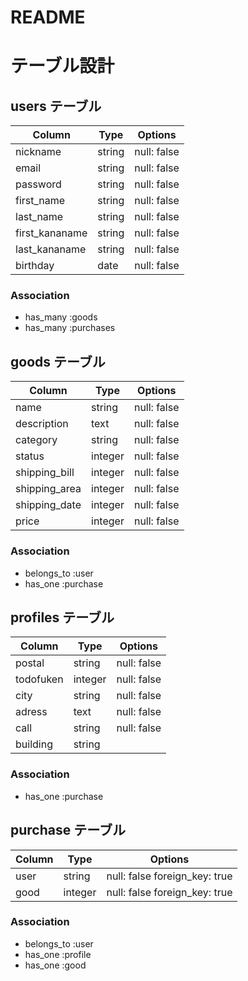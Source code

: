# README

# テーブル設計

## users テーブル

| Column          | Type      | Options     |
| --------        | ------    | ----------- |
| nickname        | string    | null: false |
| email           | string    | null: false |
| password        | string    | null: false |
| first_name      | string    | null: false |
| last_name       | string    | null: false |
| first_kananame  | string    | null: false |
| last_kananame   | string    | null: false |
| birthday        | date      | null: false |

### Association

- has_many :goods
- has_many :purchases

## goods テーブル

| Column          | Type      | Options     |
| --------        | ------    | ----------- |
| name            | string    | null: false |
| description     | text      | null: false |
| category        | string    | null: false |
| status          | integer   | null: false |
| shipping_bill   | integer   | null: false |
| shipping_area   | integer   | null: false |
| shipping_date   | integer   | null: false |
| price           | integer   | null: false |



### Association

- belongs_to :user
- has_one :purchase



## profiles テーブル

| Column          | Type      | Options     |
| --------        | ------    | ----------- |
| postal          | string    | null: false |
| todofuken       | integer   | null: false |
| city            | string    | null: false |
| adress          | text      | null: false |
| call            | string    | null: false |
| building        | string    |             |

### Association

- has_one :purchase

## purchase テーブル

| Column          | Type      | Options                      |
| --------        | ------    | -----------------------------|
| user            | string    | null: false foreign_key: true|
| good            | integer   | null: false foreign_key: true|

### Association

- belongs_to :user
- has_one :profile
- has_one :good

